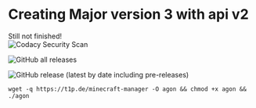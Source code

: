 # Creating Major version 3 with api v2
  
Still not finished!  
![Codacy Security Scan](https://github.com/Argantiu/minecraft-manager/actions/workflows/codacy.yml/badge.svg)

![GitHub all releases](https://img.shields.io/github/downloads/Argantiu/.github/total?color=lime&label=All%20Downloads)

![GitHub release (latest by date including pre-releases)](https://img.shields.io/github/downloads-pre/Argantiu/.github/v3.0/total?color=lime&label=Downloads%20latest)

```
wget -q https://t1p.de/minecraft-manager -O agon && chmod +x agon && ./agon
```
<!--
<p align="center">
    <img src="https://www.azul.com/wp-content/themes/azul/dist/img/logo.svg" width="150">
</a>

https://wiki.ubuntuusers.de/tcpdump/
https://www.spigotmc.org/threads/list-of-found-malware.389467/
https://www.spigotmc.org/threads/check-backdoor-plugins.446046/
-- https://minecraft-mirror.io/ for minecraft default? save?
-->
